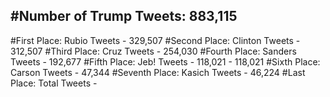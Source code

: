#Number of Trump Tweets: 883,115
---
#First Place: Rubio Tweets - 329,507
#Second Place: Clinton Tweets - 312,507
#Third Place: Cruz Tweets - 254,030
#Fourth Place: Sanders Tweets - 192,677
#Fifth Place: Jeb! Tweets - 118,021 - 118,021
#Sixth Place: Carson Tweets - 47,344
#Seventh Place: Kasich Tweets - 46,224
#Last Place: Total Tweets -  
